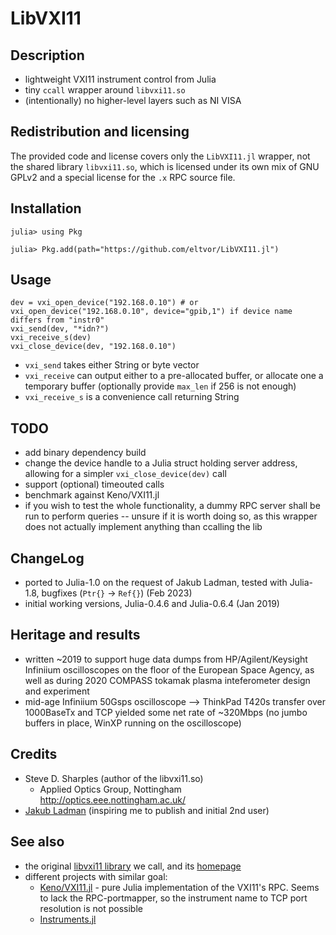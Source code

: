 # LibVXI11

## Description
- lightweight VXI11 instrument control from Julia
- tiny `ccall` wrapper around `libvxi11.so`
- (intentionally) no higher-level layers such as NI VISA

## Redistribution and licensing
The provided code and license covers only the `LibVXI11.jl` wrapper, not the shared library `libvxi11.so`, which is licensed under its own mix of GNU GPLv2 and a special license for the `.x` RPC source file.

## Installation
```
julia> using Pkg

julia> Pkg.add(path="https://github.com/eltvor/LibVXI11.jl")
```

## Usage
```
dev = vxi_open_device("192.168.0.10") # or vxi_open_device("192.168.0.10", device="gpib,1") if device name differs from "instr0"
vxi_send(dev, "*idn?")
vxi_receive_s(dev)
vxi_close_device(dev, "192.168.0.10")
```
- `vxi_send` takes either String or byte vector
- `vxi_receive` can output either to a pre-allocated buffer, or allocate one a temporary buffer (optionally provide `max_len` if 256 is not enough)
- `vxi_receive_s` is a convenience call returning String

## TODO
- add binary dependency build
- change the device handle to a Julia struct holding server address, allowing for a simpler `vxi_close_device(dev)` call
- support (optional) timeouted calls
- benchmark against Keno/VXI11.jl
- if you wish to test the whole functionality, a dummy RPC server shall be run to perform queries -- unsure if it is worth doing so, as this wrapper does not actually implement anything than ccalling the lib

## ChangeLog
- ported to Julia-1.0 on the request of Jakub Ladman, tested with Julia-1.8, bugfixes (`Ptr{}` -> `Ref{}`) (Feb 2023)
- initial working versions, Julia-0.4.6 and Julia-0.6.4 (Jan 2019)

## Heritage and results
- written ~2019 to support huge data dumps from HP/Agilent/Keysight Infiniium oscilloscopes on the floor of the European Space Agency, as well as during 2020 COMPASS tokamak plasma inteferometer design and experiment
- mid-age Infiniium 50Gsps oscilloscope --> ThinkPad T420s transfer over 1000BaseTx and TCP yielded some net rate of ~320Mbps (no jumbo buffers in place, WinXP running on the oscilloscope)

## Credits
- Steve D. Sharples (author of the libvxi11.so)
  - Applied Optics Group, Nottingham http://optics.eee.nottingham.ac.uk/
- [Jakub Ladman](https://github.com/ladmanj) (inspiring me to publish and initial 2nd user)

## See also
- the original [libvxi11 library](https://github.com/applied-optics/vxi11) we call, and its [homepage](http://optics.eee.nottingham.ac.uk/vxi11/)
- different projects with similar goal:
    * [Keno/VXI11.jl](https://github.com/Keno/VXI11.jl) - pure Julia implementation of the VXI11's RPC. Seems to lack the RPC-portmapper, so the instrument name to TCP port resolution is not possible
    * [Instruments.jl](https://instrumentsjl.readthedocs.io/)

